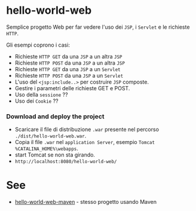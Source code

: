 # hello-world-web

Semplice progetto Web per far vedere l'uso dei `JSP`, i `Servlet` e le richieste `HTTP`.

Gli esempi coprono i casi:
- Richieste `HTTP GET` da una `JSP` a un altra `JSP`
- Richieste `HTTP POST` da una `JSP` a un altra `JSP`
- Richieste `HTTP GET` da una `JSP` a un `Servlet`
- Richieste `HTTP POST` da una `JSP` a un `Servlet`
- L'uso del `<jsp:include..>` per costruire `JSP` composte.
- Gestire i parametri delle richieste GET e POST.
- Uso della `sessione` ??
- Uso dei `Cookie` ??

### Download and deploy the project

- Scaricare il file di distribuzione `.war` presente nel percorso `./dist/hello-world-web.war`.
- Copia il file `.war` nel `application Server`, esempio `Tomcat` `%CATALINA_HOME%\webapps`. 
- start Tomcat se non sta girando.
- `http://localhost:8080/hello-world-web/`


# See
* [hello-world-web-maven](https://github.com/sandrus88/hello-world-web-maven) - stesso progetto usando Maven